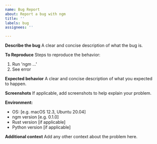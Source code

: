 ```yaml
---
name: Bug Report
about: Report a bug with ngm
title: ''
labels: bug
assignees: ''

---
```


**Describe the bug**
A clear and concise description of what the bug is.

**To Reproduce**
Steps to reproduce the behavior:
1. Run 'ngm ...'
2. See error

**Expected behavior**
A clear and concise description of what you expected to happen.

**Screenshots**
If applicable, add screenshots to help explain your problem.

**Environment:**
 - OS: [e.g. macOS 12.3, Ubuntu 20.04]
 - ngm version [e.g. 0.1.0]
 - Rust version [if applicable]
 - Python version [if applicable]

**Additional context**
Add any other context about the problem here.